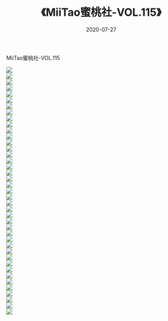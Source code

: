 ﻿---
layout: post
title:  《MiiTao蜜桃社-VOL.115》
date:   2020-07-27
img: http://img.660000.xyz/Sharelink/网络美图/2020/MiiTao蜜桃社-VOL.115/000.jpg
categories: [美女, 清纯, 唯美]
---

MiiTao蜜桃社-VOL.115

  ![](http://img.660000.xyz/Sharelink/网络美图/2020/MiiTao蜜桃社-VOL.115/001.jpg) <br> ![](http://img.660000.xyz/Sharelink/网络美图/2020/MiiTao蜜桃社-VOL.115/002.jpg) <br> ![](http://img.660000.xyz/Sharelink/网络美图/2020/MiiTao蜜桃社-VOL.115/003.jpg) <br> ![](http://img.660000.xyz/Sharelink/网络美图/2020/MiiTao蜜桃社-VOL.115/004.jpg) <br> ![](http://img.660000.xyz/Sharelink/网络美图/2020/MiiTao蜜桃社-VOL.115/005.jpg) <br> ![](http://img.660000.xyz/Sharelink/网络美图/2020/MiiTao蜜桃社-VOL.115/006.jpg) <br> ![](http://img.660000.xyz/Sharelink/网络美图/2020/MiiTao蜜桃社-VOL.115/007.jpg) <br> ![](http://img.660000.xyz/Sharelink/网络美图/2020/MiiTao蜜桃社-VOL.115/008.jpg) <br> ![](http://img.660000.xyz/Sharelink/网络美图/2020/MiiTao蜜桃社-VOL.115/009.jpg) <br> ![](http://img.660000.xyz/Sharelink/网络美图/2020/MiiTao蜜桃社-VOL.115/010.jpg) <br> ![](http://img.660000.xyz/Sharelink/网络美图/2020/MiiTao蜜桃社-VOL.115/011.jpg) <br> ![](http://img.660000.xyz/Sharelink/网络美图/2020/MiiTao蜜桃社-VOL.115/012.jpg) <br> ![](http://img.660000.xyz/Sharelink/网络美图/2020/MiiTao蜜桃社-VOL.115/013.jpg) <br> ![](http://img.660000.xyz/Sharelink/网络美图/2020/MiiTao蜜桃社-VOL.115/014.jpg) <br> ![](http://img.660000.xyz/Sharelink/网络美图/2020/MiiTao蜜桃社-VOL.115/015.jpg) <br> ![](http://img.660000.xyz/Sharelink/网络美图/2020/MiiTao蜜桃社-VOL.115/016.jpg) <br> ![](http://img.660000.xyz/Sharelink/网络美图/2020/MiiTao蜜桃社-VOL.115/017.jpg) <br> ![](http://img.660000.xyz/Sharelink/网络美图/2020/MiiTao蜜桃社-VOL.115/018.jpg) <br> ![](http://img.660000.xyz/Sharelink/网络美图/2020/MiiTao蜜桃社-VOL.115/019.jpg) <br> ![](http://img.660000.xyz/Sharelink/网络美图/2020/MiiTao蜜桃社-VOL.115/020.jpg) <br> ![](http://img.660000.xyz/Sharelink/网络美图/2020/MiiTao蜜桃社-VOL.115/021.jpg) <br> ![](http://img.660000.xyz/Sharelink/网络美图/2020/MiiTao蜜桃社-VOL.115/022.jpg) <br> ![](http://img.660000.xyz/Sharelink/网络美图/2020/MiiTao蜜桃社-VOL.115/023.jpg) <br> ![](http://img.660000.xyz/Sharelink/网络美图/2020/MiiTao蜜桃社-VOL.115/024.jpg) <br> ![](http://img.660000.xyz/Sharelink/网络美图/2020/MiiTao蜜桃社-VOL.115/025.jpg) <br> ![](http://img.660000.xyz/Sharelink/网络美图/2020/MiiTao蜜桃社-VOL.115/026.jpg) <br> ![](http://img.660000.xyz/Sharelink/网络美图/2020/MiiTao蜜桃社-VOL.115/027.jpg) <br> ![](http://img.660000.xyz/Sharelink/网络美图/2020/MiiTao蜜桃社-VOL.115/028.jpg) <br> ![](http://img.660000.xyz/Sharelink/网络美图/2020/MiiTao蜜桃社-VOL.115/029.jpg) <br> ![](http://img.660000.xyz/Sharelink/网络美图/2020/MiiTao蜜桃社-VOL.115/030.jpg) <br> ![](http://img.660000.xyz/Sharelink/网络美图/2020/MiiTao蜜桃社-VOL.115/031.jpg) <br> ![](http://img.660000.xyz/Sharelink/网络美图/2020/MiiTao蜜桃社-VOL.115/032.jpg) <br> ![](http://img.660000.xyz/Sharelink/网络美图/2020/MiiTao蜜桃社-VOL.115/033.jpg) <br> ![](http://img.660000.xyz/Sharelink/网络美图/2020/MiiTao蜜桃社-VOL.115/034.jpg) <br> ![](http://img.660000.xyz/Sharelink/网络美图/2020/MiiTao蜜桃社-VOL.115/035.jpg) <br> ![](http://img.660000.xyz/Sharelink/网络美图/2020/MiiTao蜜桃社-VOL.115/036.jpg) <br> ![](http://img.660000.xyz/Sharelink/网络美图/2020/MiiTao蜜桃社-VOL.115/037.jpg) <br> ![](http://img.660000.xyz/Sharelink/网络美图/2020/MiiTao蜜桃社-VOL.115/038.jpg) <br> ![](http://img.660000.xyz/Sharelink/网络美图/2020/MiiTao蜜桃社-VOL.115/039.jpg) <br> ![](http://img.660000.xyz/Sharelink/网络美图/2020/MiiTao蜜桃社-VOL.115/040.jpg) <br> ![](http://img.660000.xyz/Sharelink/网络美图/2020/MiiTao蜜桃社-VOL.115/041.jpg) <br>